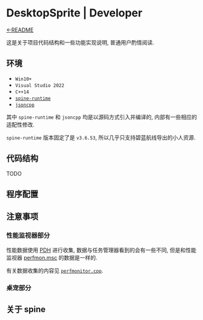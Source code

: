 # DesktopSprite | Developer

[←README](README.md)

这是关于项目代码结构和一些功能实现说明, 普通用户酌情阅读.

## 环境

- `Win10+`
- `Visual Studio 2022`
- `C++14`
- [`spine-runtime`](https://github.com/EsotericSoftware/spine-runtimes/tree/3.6)
- [`jsoncpp`](https://github.com/open-source-parsers/jsoncpp)

其中 `spine-runtime` 和 `jsoncpp` 均是以源码方式引入并编译的, 内部有一些相应的适配性修改.

`spine-runtime` 版本固定了是 `v3.6.53`, 所以几乎只支持碧蓝航线导出的小人资源.

## 代码结构

TODO

## 程序配置

## 注意事项

### 性能监视器部分

性能数据使用 [PDH](https://docs.microsoft.com/en-us/windows/win32/perfctrs/performance-counters-portal) 进行收集, 数据与任务管理器看到的会有一些不同, 但是和性能监视器 [perfmon.msc](https://docs.microsoft.com/en-us/windows-server/administration/windows-commands/perfmon) 的数据是一样的.

有关数据收集的内容见 [`perfmonitor.cpp`](DesktopSprite/src/ds/perfmonitor.cpp).

### 桌宠部分

## 关于 spine
